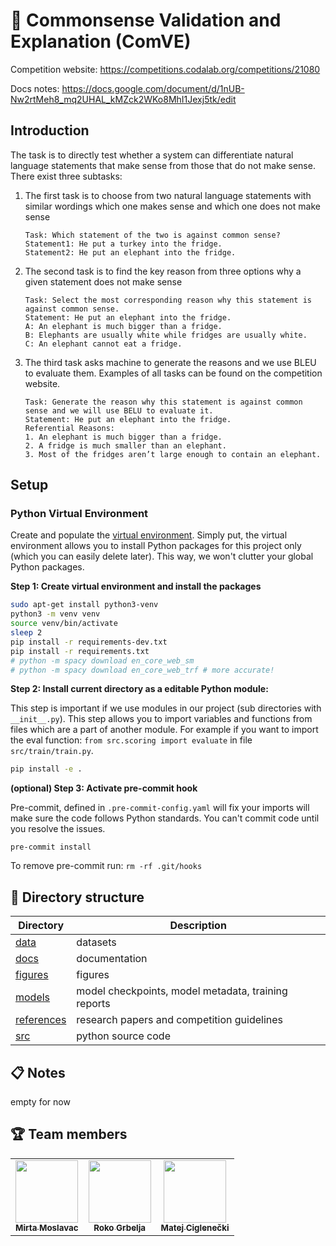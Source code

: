 # 🤔 Commonsense Validation and Explanation (ComVE)

Competition website: https://competitions.codalab.org/competitions/21080

Docs notes: https://docs.google.com/document/d/1nUB-Nw2rtMeh8_mq2UHAL_kMZck2WKo8MhI1Jexj5tk/edit

## Introduction
The task is to directly test whether a system can differentiate natural language statements that make sense from those that do not make sense. There exist three subtasks:
1. The first task is to choose from two natural language statements with similar wordings which one makes sense and which one does not make sense
	```
	Task: Which statement of the two is against common sense?
	Statement1: He put a turkey into the fridge.
	Statement2: He put an elephant into the fridge.
	```
2. The second task is to find the key reason from three options why a given statement does not make sense
	```
	Task: Select the most corresponding reason why this statement is against common sense.
	Statement: He put an elephant into the fridge.
	A: An elephant is much bigger than a fridge.
	B: Elephants are usually white while fridges are usually white.
	C: An elephant cannot eat a fridge.
	```
3. The third task asks machine to generate the reasons and we use BLEU to evaluate them. Examples of all tasks can be found on the competition website.
	```
	Task: Generate the reason why this statement is against common sense and we will use BELU to evaluate it.
	Statement: He put an elephant into the fridge.
	Referential Reasons:
	1. An elephant is much bigger than a fridge.
	2. A fridge is much smaller than an elephant.
	3. Most of the fridges aren’t large enough to contain an elephant.
	```

## Setup

### Python Virtual Environment

Create and populate the [virtual environment](https://docs.python.org/3/library/venv.html#:~:text=A%20virtual%20environment%20is%20a,part%20of%20your%20operating%20system). Simply put, the virtual environment allows you to install Python packages for this project only (which you can easily delete later). This way, we won't clutter your global Python packages.

**Step 1: Create virtual environment and install the packages**

```bash
sudo apt-get install python3-venv
python3 -m venv venv
source venv/bin/activate
sleep 2
pip install -r requirements-dev.txt
pip install -r requirements.txt
# python -m spacy download en_core_web_sm
# python -m spacy download en_core_web_trf # more accurate!
```

**Step 2: Install current directory as a editable Python module:**

This step is important if we use modules in our project (sub directories with `__init__.py`). This step allows you to import variables and functions from files which are a part of another module. For example if you want to import the eval function: `from src.scoring import evaluate` in file `src/train/train.py`.

```bash
pip install -e .
```

**(optional) Step 3: Activate pre-commit hook**

Pre-commit, defined in `.pre-commit-config.yaml` will fix your imports will make sure the code follows Python standards. You can't commit code until you resolve the issues.

```
pre-commit install
```

To remove pre-commit run: `rm -rf .git/hooks`


## 📁 Directory structure

| Directory                 | Description                                         |
| ------------------------- | --------------------------------------------------- |
| [data](data/)             | datasets                                            |
| [docs](docs/)             | documentation                                       |
| [figures](figures/)       | figures                                             |
| [models](models/)         | model checkpoints, model metadata, training reports |
| [references](references/) | research papers and competition guidelines          |
| [src](src/)               | python source code                                  |

## 📋 Notes

empty for now


## 🏆 Team members

<table>
  <tr>
    <td align="center"><a href="https://github.com/mirtamoslavac"><img src="https://avatars.githubusercontent.com/u/72082543?v=4" width="100px;" alt=""/><br /><sub><b>Mirta Moslavac</b></sub><br /></td>
   <td align="center"><a href="https://github.com/rokogrbelja"><img src="https://avatars.githubusercontent.com/u/54799615?v=4" width="100px;" alt=""/><br /><sub><b>Roko Grbelja</b></sub></a><br /></td>
    <td align="center"><a href="https://github.com/ciglenecki"><img src="https://avatars.githubusercontent.com/u/12819849?v=4" width="100px;" alt=""/><br /><sub><b>Matej Ciglenečki</b></sub></a><br /></td>
</table>
